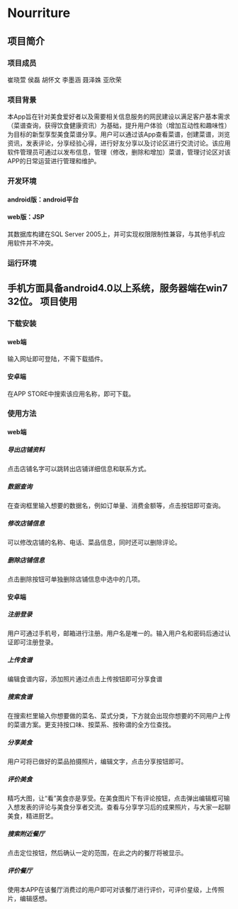 Nourriture
=================================== 
项目简介
-----------------------------------
### 项目成员
崔晓萱 侯磊 胡怀文 李墨涵 聂泽姝 亚欣荣 
### 项目背景
本App旨在针对美食爱好者以及需要相关信息服务的网民建设以满足客户基本需求（菜谱查询，获得饮食健康资讯）为基础，提升用户体验（增加互动性和趣味性）为目标的新型享型美食菜谱分享。用户可以通过该App查看菜谱，创建菜谱，浏览资讯，发表评论，分享经验心得，进行好友分享以及讨论区进行交流讨论。该应用软件管理员可通过以发布信息，管理（修改，删除和增加）菜谱，管理讨论区对该APP的日常运营进行管理和维护。
### 开发环境
#### android版：android平台
#### web版：JSP
其数据库构建在SQL Server 2005上，并可实现权限限制性兼容，与其他手机应用软件并不冲突。
### 运行环境
手机方面具备android4.0以上系统，服务器端在win7 32位。
项目使用
-----------------------------------
### 下载安装
#### web端
输入网址即可登陆，不需下载插件。
#### 安卓端
在APP STORE中搜索该应用名称，即可下载。
### 使用方法
#### web端
##### 导出店铺资料
点击店铺名字可以跳转出店铺详细信息和联系方式。
##### 数据查询
在查询框里输入想要的数据名，例如订单量、消费金额等，点击按钮即可查询。
##### 修改店铺信息
可以修改店铺的名称、电话、菜品信息，同时还可以删除评论。
##### 删除店铺信息
点击删除按钮可单独删除店铺信息中选中的几项。
#### 安卓端
##### 注册登录
用户可通过手机号，邮箱进行注册。用户名是唯一的。输入用户名和密码后通过认证即可注册登录。
##### 上传食谱
编辑食谱内容，添加照片通过点击上传按钮即可分享食谱
##### 搜索食谱
在搜索栏里输入你想要做的菜名、菜式分类，下方就会出现你想要的不同用户上传的菜谱方案。更支持按口味、按菜系、按称谓的全方位查找。
##### 分享美食
用户可将已做好的菜品拍摄照片，编辑文字，点击分享按钮即可。
##### 评价美食
精巧大图，让“看”美食亦是享受。在美食图片下有评论按钮，点击弹出编辑框可输入想发表的评论与美食分享者交流。查看与分享学习后的成果照片，与大家一起聊美食，精进厨艺。
##### 搜索附近餐厅
点击定位按钮，然后确认一定的范围，在此之内的餐厅将被显示。
##### 评价餐厅
使用本APP在该餐厅消费过的用户即可对该餐厅进行评价，可评价星级，上传照片，编辑感想。
